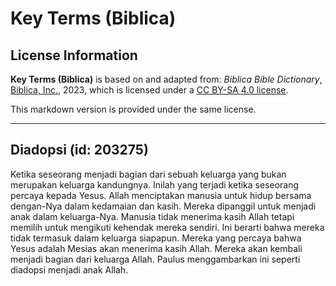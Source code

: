 # Key Terms (Biblica)

## License Information

**Key Terms (Biblica)** is based on and adapted from: _Biblica Bible Dictionary_, [Biblica, Inc.](https://www.biblica.com/), 2023, which is licensed under a [CC BY-SA 4.0 license](https://creativecommons.org/licenses/by-sa/4.0/legalcode.en).

This markdown version is provided under the same license.



--------------------------------

## Diadopsi (id: 203275)

Ketika seseorang menjadi bagian dari sebuah keluarga yang bukan merupakan keluarga kandungnya. Inilah yang terjadi ketika seseorang percaya kepada Yesus. Allah menciptakan manusia untuk hidup bersama dengan\-Nya dalam kedamaian dan kasih. Mereka dipanggil untuk menjadi anak dalam keluarga\-Nya. Manusia tidak menerima kasih Allah tetapi memilih untuk mengikuti kehendak mereka sendiri. Ini berarti bahwa mereka tidak termasuk dalam keluarga siapapun. Mereka yang percaya bahwa Yesus adalah Mesias akan menerima kasih Allah. Mereka akan kembali menjadi bagian dari keluarga Allah. Paulus menggambarkan ini seperti diadopsi menjadi anak Allah. 


